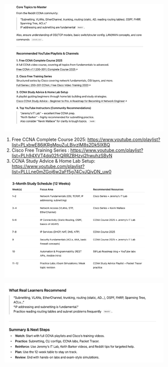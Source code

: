 ![alt text](image.png)

1. Free CCNA Complete Course 2025: https://www.youtube.com/playlist?list=PLxbwE86jKRgMpuZuLBivzlM8s2Dk5lXBQ
2. Cisco Free Training Series :    https://www.youtube.com/playlist?list=PLh94XVT4dq02frQRRZBHzvj2hwuhzSByN
3. CCNA Study Advice & Home Lab Setup: https://www.youtube.com/playlist?list=PLLLne0mZGoj6w2aFf5g74CvJQjvDN_uw0

![alt text](image-1.png)

![alt text](image-2.png)